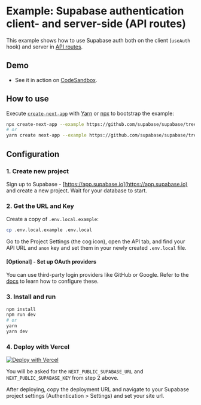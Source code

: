 # Example: Supabase authentication client- and server-side (API routes)

This example shows how to use Supabase auth both on the client (`useAuth` hook) and server in [API routes](https://nextjs.org/docs/api-routes/introduction).

## Demo

- See it in action on [CodeSandbox](https://codesandbox.io/s/github/thorwebdev/nextjs-with-supabase-auth).

## How to use

Execute [`create-next-app`](https://github.com/vercel/next.js/tree/canary/packages/create-next-app) with [Yarn](https://yarnpkg.com/lang/en/docs/cli/create/) or [npx](https://github.com/zkat/npx#readme) to bootstrap the example:

```bash
npx create-next-app --example https://github.com/supabase/supabase/tree/master/examples/with-supabase-auth with-supabase-auth-app
# or
yarn create next-app --example https://github.com/supabase/supabase/tree/master/examples/with-supabase-auth with-supabase-auth-app
```

## Configuration

### 1. Create new project

Sign up to Supabase - [https://app.supabase.io](https://app.supabase.io) and create a new project. Wait for your database to start.

### 2. Get the URL and Key

Create a copy of `.env.local.example`:

```bash
cp .env.local.example .env.local
```

Go to the Project Settings (the cog icon), open the API tab, and find your API URL and `anon` key and set them in your newly created `.env.local` file.

#### [Optional] - Set up OAuth providers

You can use third-party login providers like GitHub or Google. Refer to the [docs](https://supabase.io/docs/guides/auth#third-party-logins) to learn how to configure these.

### 3. Install and run

```bash
npm install
npm run dev
# or
yarn
yarn dev
```

### 4. Deploy with Vercel

[![Deploy with Vercel](https://vercel.com/button)](https://vercel.com/import/git?s=https%3A%2F%2Fgithub.com%2Fsupabase%2Fsupabase%2Ftree%2Fmaster%2Fexamples%2Fnextjs-with-supabase-auth&env=NEXT_PUBLIC_SUPABASE_URL,NEXT_PUBLIC_SUPABASE_KEY&envDescription=Find%20the%20Supabase%20URL%20and%20key%20in%20your%20auto-generated%20docs%20at%20app.supabase.io&project-name=nextjs-with-supabase-auth&repo-name=nextjs-with-supabase-auth)

You will be asked for the `NEXT_PUBLIC_SUPABASE_URL` and `NEXT_PUBLIC_SUPABASE_KEY` from step 2 above.

After deploying, copy the deployment URL and navigate to your Supabase project settings (Authentication > Settings) and set your site url.
